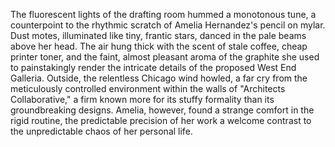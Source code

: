 The fluorescent lights of the drafting room hummed a monotonous tune, a counterpoint to the rhythmic scratch of Amelia Hernandez's pencil on mylar.  Dust motes, illuminated like tiny, frantic stars, danced in the pale beams above her head.  The air hung thick with the scent of stale coffee, cheap printer toner, and the faint, almost pleasant aroma of the graphite she used to painstakingly render the intricate details of the proposed West End Galleria.  Outside, the relentless Chicago wind howled, a far cry from the meticulously controlled environment within the walls of "Architects Collaborative," a firm known more for its stuffy formality than its groundbreaking designs. Amelia, however, found a strange comfort in the rigid routine, the predictable precision of her work a welcome contrast to the unpredictable chaos of her personal life.
